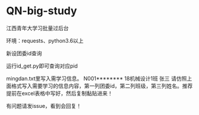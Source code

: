 # QN-big-study
 江西青年大学习批量过后台


 环境：requests、python3.6以上


 新设团委id查询

 运行id_get.py即可查询对应pid

 mingdan.txt里写入需学习信息。
 N001********	18机械设计1班	张三
请仿照上面格式写入需要学习的信息内容，第一列团委id，第二列班级，第三列姓名。推荐提前在excel表格中写好，然后复制黏贴进来！

有问题请发issue，看到会回复！


